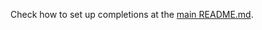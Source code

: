 Check how to set up completions at the
[main README.md](../#shell-completion).

<!-- [main README.md](https://gitlab.com/fenixdragao/shellchatgpt#shell-completion). -->
